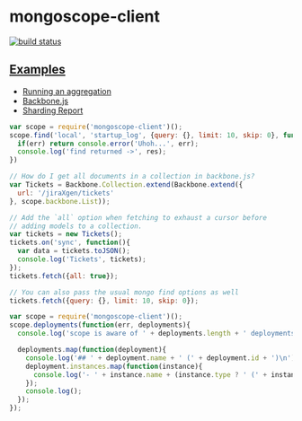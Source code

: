 # mongoscope-client

[![build status](https://secure.travis-ci.org/imlucas/mongoscope-client.png)](http://travis-ci.org/imlucas/mongoscope-client)

## [Examples](http://codepen.io/collection/Gdeok/)

- [Running an aggregation](http://codepen.io/imlucas/pen/BHvLE)
- [Backbone.js](http://codepen.io/collection/Gdeok/)
- [Sharding Report](http://codepen.io/imlucas/pen/JgzAh)

```javascript
var scope = require('mongoscope-client')();
scope.find('local', 'startup_log', {query: {}, limit: 10, skip: 0}, function(err, res){
  if(err) return console.error('Uhoh...', err);
  console.log('find returned ->', res);
})

// How do I get all documents in a collection in backbone.js?
var Tickets = Backbone.Collection.extend(Backbone.extend({
  url: '/jiraXgen/tickets'
}, scope.backbone.List));

// Add the `all` option when fetching to exhaust a cursor before
// adding models to a collection.
var tickets = new Tickets();
tickets.on('sync', function(){
  var data = tickets.toJSON();
  console.log('Tickets', tickets);
});
tickets.fetch({all: true});

// You can also pass the usual mongo find options as well
tickets.fetch({query: {}, limit: 10, skip: 0});
```

```javascript
var scope = require('mongoscope-client')();
scope.deployments(function(err, deployments){
  console.log('scope is aware of ' + deployments.length + ' deployments:');

  deployments.map(function(deployment){
    console.log('## ' + deployment.name + ' (' + deployment.id + ')\n');
    deployment.instances.map(function(instance){
      console.log('- ' + instance.name + (instance.type ? ' (' + instance.type + ')' : '');
    });
    console.log();
  });
});
```
